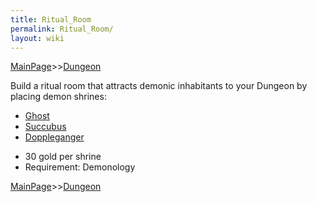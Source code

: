 ```yaml
---
title: Ritual_Room
permalink: Ritual_Room/
layout: wiki
---
```


[MainPage](/keeperrl_wiki/ "wikilink")>>[Dungeon](/keeperrl_wiki/Dungeon "wikilink")

Build a ritual room that attracts demonic inhabitants to your Dungeon by
placing demon shrines:

-   [Ghost](/keeperrl_wiki/Ghost "wikilink")
-   [Succubus](/keeperrl_wiki/Succubus "wikilink")
-   [Doppleganger](/keeperrl_wiki/Doppleganger "wikilink")

<!-- -->

-   30 gold per shrine
-   Requirement: Demonology

[MainPage](/keeperrl_wiki/ "wikilink")>>[Dungeon](/keeperrl_wiki/Dungeon "wikilink")

